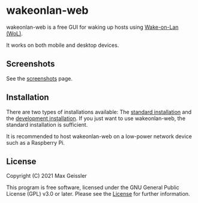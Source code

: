 # wakeonlan-web

wakeonlan-web is a free GUI for waking up hosts using [Wake-on-Lan (WoL)](https://en.wikipedia.org/wiki/Wake-on-LAN).

It works on both mobile and desktop devices.


## Screenshots

See the [screenshots](docs/Screenshots.md) page.


## Installation

There are two types of installations available:
The [standard installation](docs/Installation.md) and the [development installation](docs/Development.md).
If you just want to use wakeonlan-web, the standard installation is sufficient.

It is recommended to host wakeonlan-web on a low-power network device such as a Raspberry Pi.


## License

Copyright (C) 2021 Max Geissler

This program is free software, licensed under the GNU General Public License (GPL) v3.0 or later.
Please see the [License](LICENSE.md) for further information.
